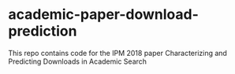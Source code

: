 # academic-paper-download-prediction
This repo contains code for the IPM 2018 paper Characterizing and Predicting Downloads in Academic Search

